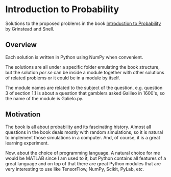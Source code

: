 Introduction to Probability
===========================

Solutions to the proposed problems in the book
[Introduction to Probability](https://chance.dartmouth.edu/teaching_aids/books_articles/probability_book/book.html)
by Grinstead and Snell.

Overview
--------

Each solution is written in Python using NumPy when convenient.

The solutions are all under a specific folder emulating the
book structure, but the solution _per se_ can be inside a
module together with other solutions of related problems
or it could be in a module by itself.

The module names are related to the subject of the question,
e.g. question 3 of section 1.1 is about a question that
gamblers asked Galileo in 1600's, so the name of the module
is Galielo.py.

Motivation
----------

The book is all about probability and its fascinating history.
Almost all questions in the book deals mostly with random simulations,
so it is natural to implement those simulations in a computer.
And, of course, it is a great learning experiment.

Now, about the choice of programming language. A natural choice
for me would be MATLAB since I am used to it, but Python contains all features
of a great language and on top of that there are great Python
modules that are very interesting to use like TensorFlow, NumPy, Scikit,
PyLab, etc.
